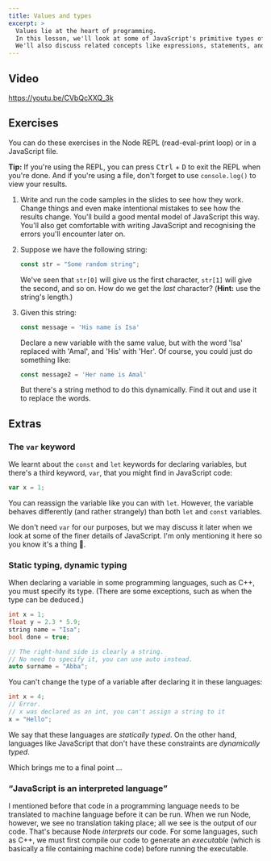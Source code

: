 ```yaml
---
title: Values and types
excerpt: >
  Values lie at the heart of programming.
  In this lesson, we'll look at some of JavaScript's primitive types of values and how to manipulate them.
  We'll also discuss related concepts like expressions, statements, and variables.
---
```


## Video

https://youtu.be/CVbQcXXQ_3k

## Exercises

You can do these exercises in the Node <abbr>REPL</abbr> (read-eval-print loop) or in a JavaScript file.

<div class="callout callout-info">

**Tip:** If you're using the REPL, you can press <kbd class="key">Ctrl</kbd> + <kbd class="key">D</kbd> to exit the REPL when you're done. And if you're using a file, don't forget to use `console.log()` to view your results.

</div>

1. Write and run the code samples in the slides to see how they work. Change things and even make intentional mistakes to see how the results change. You'll build a good mental model of JavaScript this way. You'll also get comfortable with writing JavaScript and recognising the errors you'll encounter later on.

1. Suppose we have the following string:
   ```js
   const str = "Some random string";
   ```
   We've seen that `str[0]` will give us the first character, `str[1]` will give the second, and so on. How do we get the _last_ character?
   (**Hint:** use the string's length.)

1. Given this string:
    ```js
    const message = 'His name is Isa'
    ```
    Declare a new variable with the same value, but with the word 'Isa' replaced with 'Amal', and 'His' with 'Her'. Of course, you could just do something like:
    ```js
    const message2 = 'Her name is Amal'
    ```
     But there's a string method to do this dynamically. Find it out and use it to replace the words.

## Extras

### The `var` keyword

We learnt about the `const` and `let` keywords for declaring variables, but there's a third keyword, `var`, that you might find in JavaScript code:

```js
var x = 1;
```

You can reassign the variable like you can with `let`. However, the variable behaves differently (and rather strangely) than both `let` and `const` variables.

We don't need `var` for our purposes, but we may discuss it later when we look at some of the finer details of JavaScript. I'm only mentioning it here so you know it's a thing 🙂.

### Static typing, dynamic typing

When declaring a variable in some programming languages, such as C++, you must specify its type. (There are some exceptions, such as when the type can be deduced.)

```c++
int x = 1;
float y = 2.3 * 5.9;
string name = "Isa";
bool done = true;

// The right-hand side is clearly a string.
// No need to specify it, you can use auto instead.
auto surname = "Abba";
```

You can't change the type of a variable after declaring it in these languages:

```c++
int x = 4;
// Error.
// x was declared as an int, you can't assign a string to it
x = "Hello";
```

We say that these languages are <i>statically typed</i>. On the other hand, languages like JavaScript that don't have these constraints are <i>dynamically typed</i>.

Which brings me to a final point &hellip;

### <q>JavaScript is an interpreted language</q>

I mentioned before that code in a programming language needs to be translated to machine language before it can be run. When we run Node, however, we see no translation taking place; all we see is the output of our code. That's because Node _interprets_ our code. For some languages, such as C++, we must first compile our code to generate an <i>executable</i> (which is basically a file containing machine code) before running the executable.

